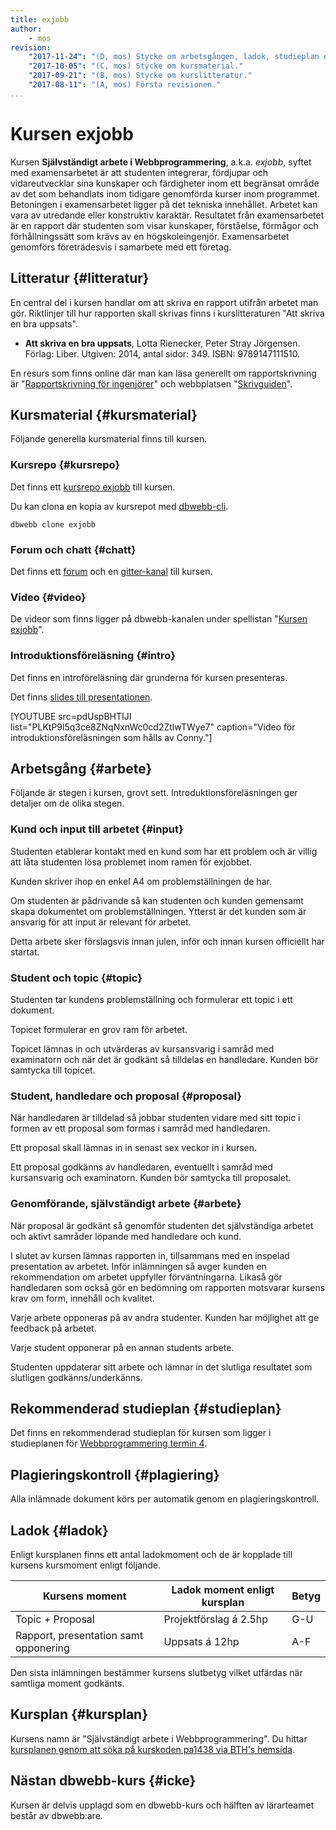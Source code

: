 ```yaml
---
title: exjobb
author:
    - mos
revision:
    "2017-11-24": "(D, mos) Stycke om arbetsgången, ladok, studieplan och plagiering."
    "2017-10-05": "(C, mos) Stycke om kursmaterial."
    "2017-09-21": "(B, mos) Stycke om kurslitteratur."
    "2017-08-11": "(A, mos) Första revisionen."
...
```

Kursen exjobb
==================================

Kursen **Självständigt arbete i Webbprogrammering**, a.k.a. *exjobb*, syftet med examensarbetet är att studenten integrerar, fördjupar och vidareutvecklar sina kunskaper och färdigheter inom ett begränsat område av det som behandlats inom tidigare genomförda kurser inom programmet. Betoningen i examensarbetet ligger på det tekniska innehållet. Arbetet kan vara av utredande eller konstruktiv karaktär. Resultatet från examensarbetet är en rapport där studenten som visar kunskaper, förståelse, förmågor och förhållningssätt som krävs av en högskoleingenjör. Examensarbetet genomförs företrädesvis i samarbete med ett företag.


<!--more-->



Litteratur {#litteratur}
-----------------------------------------------------

En central del i kursen handlar om att skriva en rapport utifrån arbetet man gör. Riktlinjer till hur rapporten skall skrivas finns i kurslitteraturen "Att skriva en bra uppsats".

* **Att skriva en bra uppsats**, Lotta Rienecker, Peter Stray Jörgensen. Förlag: Liber. Utgiven: 2014, antal sidor: 349. ISBN: 9789147111510.

En resurs som finns online där man kan läsa generellt om rapportskrivning är "[Rapportskrivning för ingenjörer](https://goo.gl/bHSMH1)" och webbplatsen "[Skrivguiden](http://skrivguiden.se/)".



Kursmaterial {#kursmaterial}
-----------------------------------------------------

Följande generella kursmaterial finns till kursen.



### Kursrepo {#kursrepo}

Det finns ett [kursrepo exjobb](https://github.com/dbwebb-se/exjobb) till kursen.

Du kan clona en kopia av kursrepot med [dbwebb-cli](dbwebb-cli).

```text
dbwebb clone exjobb
```



### Forum och chatt {#chatt}

Det finns ett [forum](forum/utbildning/exjobb) och en [gitter-kanal](https://gitter.im/dbwebb-se/exjobb) till kursen.



### Video {#video}

De videor som finns ligger på dbwebb-kanalen under spellistan "[Kursen exjobb](https://www.youtube.com/playlist?list=PLKtP9l5q3ce8ZNqNxnWc0cd2ZtlwTWye7)".



### Introduktionsföreläsning {#intro}

Det finns en introföreläsning där grunderna för kursen presenteras.

Det finns [slides till presentationen](https://goo.gl/TvxGzT).

[YOUTUBE src=pdUspBHTIJI list="PLKtP9l5q3ce8ZNqNxnWc0cd2ZtlwTWye7" caption="Video för introduktionsföreläsningen som hålls av Conny."]



Arbetsgång {#arbete}
-----------------------------------------------------

Följande är stegen i kursen, grovt sett. Introduktionsföreläsningen ger detaljer om de olika stegen.



### Kund och input till arbetet {#input}

Studenten etablerar kontakt med en kund som har ett problem och är villig att låta studenten lösa problemet inom ramen för exjobbet.

Kunden skriver ihop en enkel A4 om problemställningen de har.

Om studenten är pådrivande så kan studenten och kunden gemensamt skapa dokumentet om problemställningen. Ytterst är det kunden som är ansvarig för att input är relevant för arbetet.

Detta arbete sker förslagsvis innan julen, inför och innan kursen officiellt har startat.



### Student och topic {#topic}

Studenten tar kundens problemställning och formulerar ett topic i ett dokument. 

Topicet formulerar en grov ram för arbetet.

Topicet lämnas in och utvärderas av kursansvarig i samråd med examinatorn och när det är godkänt så tilldelas en handledare. Kunden bör samtycka till topicet.



### Student, handledare och proposal {#proposal}

När handledaren är tilldelad så jobbar studenten vidare med sitt topic i formen av ett proposal som formas i samråd med handledaren.

Ett proposal skall lämnas in in senast sex veckor in i kursen.

Ett proposal godkänns av handledaren, eventuellt i samråd med kursansvarig och examinatorn. Kunden bör samtycka till proposalet.



### Genomförande, självständigt arbete {#arbete}

När proposal är godkänt så genomför studenten det självständiga arbetet och aktivt samråder löpande med handledare och kund.

I slutet av kursen lämnas rapporten in, tillsammans med en inspelad presentation av arbetet. Inför inlämningen så avger kunden en rekommendation om arbetet uppfyller förväntningarna. Likaså gör handledaren som också gör en bedömning om rapporten motsvarar kursens krav om form, innehåll och kvalitet.

Varje arbete opponeras på av andra studenter. Kunden har möjlighet att ge feedback på arbetet.

Varje student opponerar på en annan students arbete.

Studenten uppdaterar sitt arbete och lämnar in det slutliga resultatet som slutligen godkänns/underkänns.



Rekommenderad studieplan {#studieplan}
-----------------------------------------------------

Det finns en rekommenderad studieplan för kursen som ligger i studieplanen för [Webbprogrammering termin 4](program/webbprogrammering/studieplan/termin4).



Plagieringskontroll {#plagiering}
-----------------------------------------------------

Alla inlämnade dokument körs per automatik genom en plagieringskontroll.



Ladok {#ladok}
------------------------

Enligt kursplanen finns ett antal ladokmoment och de är kopplade till kursens kursmoment enligt följande.

| Kursens moment   | Ladok moment enligt kursplan  | Betyg |
|------------------|-------------------------------|-------|
| Topic + Proposal | Projektförslag á 2.5hp        | G-U   |
| Rapport, presentation samt opponering | Uppsats á 12hp | A-F   |

Den sista inlämningen bestämmer kursens slutbetyg vilket utfärdas när samtliga moment godkänts.



Kursplan {#kursplan}
-----------------------------------------------------

Kursens namn är "Självständigt arbete i Webbprogrammering". Du hittar [kursplanen genom att söka på kurskoden pa1438 via BTH's hemsida](http://edu.bth.se/utbildning/utb_kursplaner.asp?KKurskod=pa1438).



Nästan dbwebb-kurs {#icke}
-----------------------------------------------------

Kursen är delvis upplagd som en dbwebb-kurs och hälften av lärarteamet består av dbwebb:are.
